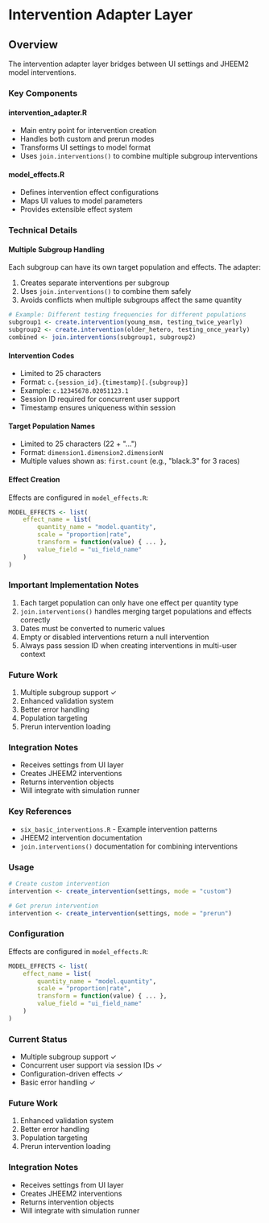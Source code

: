 # Intervention Adapter Layer

## Overview
The intervention adapter layer bridges between UI settings and JHEEM2 model interventions.

### Key Components

#### intervention_adapter.R
- Main entry point for intervention creation
- Handles both custom and prerun modes
- Transforms UI settings to model format
- Uses `join.interventions()` to combine multiple subgroup interventions

#### model_effects.R
- Defines intervention effect configurations
- Maps UI values to model parameters
- Provides extensible effect system

### Technical Details

#### Multiple Subgroup Handling
Each subgroup can have its own target population and effects. The adapter:
1. Creates separate interventions per subgroup
2. Uses `join.interventions()` to combine them safely
3. Avoids conflicts when multiple subgroups affect the same quantity

```r
# Example: Different testing frequencies for different populations
subgroup1 <- create.intervention(young_msm, testing_twice_yearly)
subgroup2 <- create.intervention(older_hetero, testing_once_yearly)
combined <- join.interventions(subgroup1, subgroup2)
```

#### Intervention Codes
- Limited to 25 characters
- Format: `c.{session_id}.{timestamp}[.{subgroup}]`
- Example: `c.12345678.02051123.1`
- Session ID required for concurrent user support
- Timestamp ensures uniqueness within session

#### Target Population Names
- Limited to 25 characters (22 + "...")
- Format: `dimension1.dimension2.dimensionN`
- Multiple values shown as: `first.count` (e.g., "black.3" for 3 races)

#### Effect Creation
Effects are configured in `model_effects.R`:
```r
MODEL_EFFECTS <- list(
    effect_name = list(
        quantity_name = "model.quantity",
        scale = "proportion|rate",
        transform = function(value) { ... },
        value_field = "ui_field_name"
    )
)
```

### Important Implementation Notes
1. Each target population can only have one effect per quantity type
2. `join.interventions()` handles merging target populations and effects correctly
3. Dates must be converted to numeric values
4. Empty or disabled interventions return a null intervention
5. Always pass session ID when creating interventions in multi-user context

### Future Work
1. Multiple subgroup support ✓
2. Enhanced validation system
3. Better error handling
4. Population targeting
5. Prerun intervention loading

### Integration Notes
- Receives settings from UI layer
- Creates JHEEM2 interventions
- Returns intervention objects
- Will integrate with simulation runner

### Key References
- `six_basic_interventions.R` - Example intervention patterns
- JHEEM2 intervention documentation
- `join.interventions()` documentation for combining interventions

### Usage

```r
# Create custom intervention
intervention <- create_intervention(settings, mode = "custom")

# Get prerun intervention
intervention <- create_intervention(settings, mode = "prerun")
```

### Configuration
Effects are configured in `model_effects.R`:
```r
MODEL_EFFECTS <- list(
    effect_name = list(
        quantity_name = "model.quantity",
        scale = "proportion|rate",
        transform = function(value) { ... },
        value_field = "ui_field_name"
    )
)
```

### Current Status
- Multiple subgroup support ✓
- Concurrent user support via session IDs ✓
- Configuration-driven effects ✓
- Basic error handling ✓

### Future Work
1. Enhanced validation system
2. Better error handling
3. Population targeting
4. Prerun intervention loading

### Integration Notes
- Receives settings from UI layer
- Creates JHEEM2 interventions
- Returns intervention objects
- Will integrate with simulation runner 